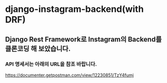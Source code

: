 # django-instagram-backend(with DRF)

## Django Rest Framework로 Instagram의 Backend를 클론코딩 해 보았습니다.

### API 명세서는 아래의 URL을 참조 바랍니다.
https://documenter.getpostman.com/view/12230851/TzY4fumj
